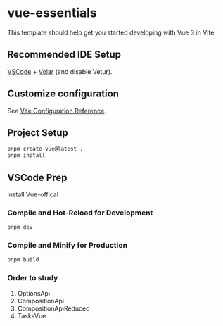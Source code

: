 # vue-essentials

This template should help get you started developing with Vue 3 in Vite.

## Recommended IDE Setup

[VSCode](https://code.visualstudio.com/) + [Volar](https://marketplace.visualstudio.com/items?itemName=Vue.volar) (and disable Vetur).

## Customize configuration

See [Vite Configuration Reference](https://vite.dev/config/).

## Project Setup

```sh
pnpm create vue@latest .
pnpm install
```

## VSCode Prep

install Vue-offical

### Compile and Hot-Reload for Development

```sh
pnpm dev
```

### Compile and Minify for Production

```sh
pnpm build
```

### Order to study

1. OptionsApi
2. CompositionApi
3. CompositionApiReduced
4. TasksVue
